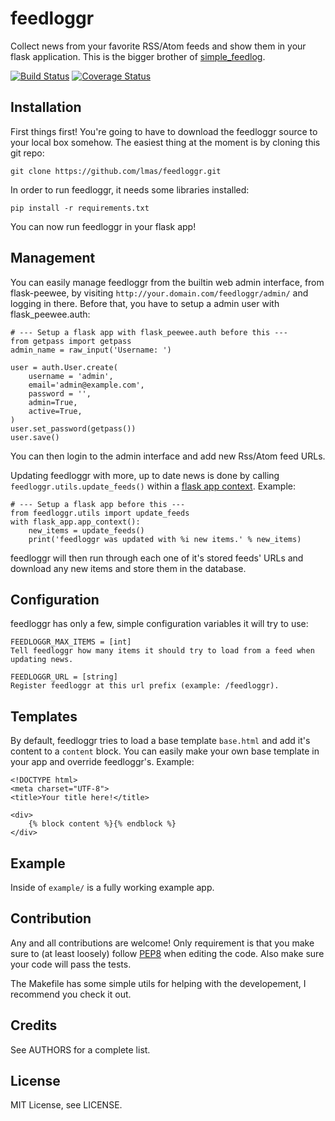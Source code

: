 feedloggr
=========
Collect news from your favorite RSS/Atom feeds and show them in your flask application.
This is the bigger brother of [simple_feedlog](https://github.com/lmas/simple_feedlog).

[![Build Status](https://travis-ci.org/lmas/feedloggr.png?branch=master)](https://travis-ci.org/lmas/feedloggr)
[![Coverage Status](https://coveralls.io/repos/lmas/feedloggr/badge.png)](https://coveralls.io/r/lmas/feedloggr)

Installation
------------
First things first!
You're going to have to download the feedloggr source to your local box somehow.
The easiest thing at the moment is by cloning this git repo:

    git clone https://github.com/lmas/feedloggr.git

In order to run feedloggr, it needs some libraries installed:

    pip install -r requirements.txt

You can now run feedloggr in your flask app!

Management
----------
You can easily manage feedloggr from the builtin web admin interface, from
flask-peewee, by visiting `http://your.domain.com/feedloggr/admin/` and logging
in there.
Before that, you have to setup a admin user with flask_peewee.auth:

    # --- Setup a flask app with flask_peewee.auth before this ---
    from getpass import getpass
    admin_name = raw_input('Username: ')

    user = auth.User.create(
        username = 'admin',
        email='admin@example.com',
        password = '',
        admin=True,
        active=True,
    )
    user.set_password(getpass())
    user.save()

You can then login to the admin interface and add new Rss/Atom feed URLs.

Updating feedloggr with more, up to date news is done by calling
`feedloggr.utils.update_feeds()` within a [flask app context](http://flask.pocoo.org/docs/appcontext/).
Example:

    # --- Setup a flask app before this ---
    from feedloggr.utils import update_feeds
    with flask_app.app_context():
        new_items = update_feeds()
        print('feedloggr was updated with %i new items.' % new_items)

feedloggr will then run through each one of it's stored feeds' URLs and download
any new items and store them in the database.

Configuration
-------------
feedloggr has only a few, simple configuration variables it will try to use:

    FEEDLOGGR_MAX_ITEMS = [int]
    Tell feedloggr how many items it should try to load from a feed when
    updating news.

    FEEDLOGGR_URL = [string]
    Register feedloggr at this url prefix (example: /feedloggr).

Templates
---------
By default, feedloggr tries to load a base template `base.html` and add it's
content to a `content` block. You can easily make your own base template in your
app and override feedloggr's. Example:

    <!DOCTYPE html>
    <meta charset="UTF-8">
    <title>Your title here!</title>

    <div>
        {% block content %}{% endblock %}
    </div>

Example
-------
Inside of `example/` is a fully working example app.

Contribution
------------
Any and all contributions are welcome! Only requirement is that you make sure to
(at least loosely) follow [PEP8](http://www.python.org/dev/peps/pep-0008/) when
editing the code. Also make sure your code will pass the tests.

The Makefile has some simple utils for helping with the developement, I recommend
you check it out.

Credits
-------
See AUTHORS for a complete list.

License
-------
MIT License, see LICENSE.

